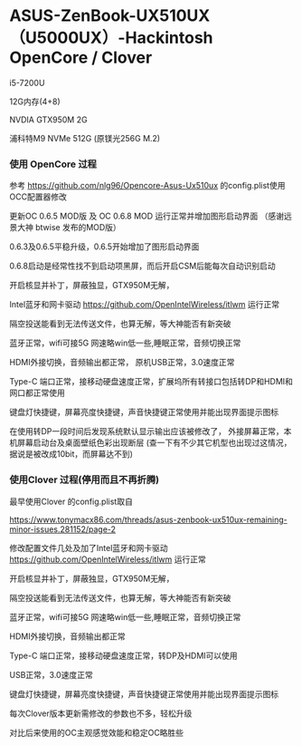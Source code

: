 # ASUS-ZenBook-UX510UX（U5000UX）-Hackintosh OpenCore / Clover

i5-7200U

12G内存(4+8)

NVDIA GTX950M 2G

浦科特M9 NVMe 512G (原镁光256G M.2)


### 使用 OpenCore 过程

参考 https://github.com/nlg96/Opencore-Asus-Ux510ux 的config.plist使用OCC配置器修改

更新OC 0.6.5 MOD版 及 OC 0.6.8 MOD 运行正常并增加图形启动界面 （感谢远景大神 btwise 发布的MOD版）

0.6.3及0.6.5平稳升级，0.6.5开始增加了图形启动界面

0.6.8启动是经常性找不到启动项黑屏，而后开启CSM后能每次自动识别启动

开启核显并补丁，屏蔽独显，GTX950M无解，

Intel蓝牙和网卡驱动 https://github.com/OpenIntelWireless/itlwm 运行正常

隔空投送能看到无法传送文件，也算无解，等大神能否有新突破

蓝牙正常，wifi可接5G 网速略win低一些,睡眠正常，音频切换正常

HDMI外接切换，音频输出都正常， 原机USB正常，3.0速度正常

Type-C 端口正常，接移动硬盘速度正常，扩展坞所有转接口包括转DP和HDMI和网口都正常使用

键盘灯快捷键，屏幕亮度快捷键，声音快捷键正常使用并能出现界面提示图标

在使用转DP一段时间后发现系统默认显示输出应该被修改了，
外接屏幕正常，本机屏幕启动台及桌面壁纸色彩出现断层
(查一下有不少其它机型也出现过这情况，据说是被改成10bit，而屏幕达不到)



### 使用Clover 过程(停用而且不再折腾)

最早使用Clover 的config.plist取自

https://www.tonymacx86.com/threads/asus-zenbook-ux510ux-remaining-minor-issues.281152/page-2 

修改配置文件几处及加了Intel蓝牙和网卡驱动 https://github.com/OpenIntelWireless/itlwm 运行正常

开启核显并补丁，屏蔽独显，GTX950M无解，

隔空投送能看到无法传送文件，也算无解，等大神能否有新突破

蓝牙正常，wifi可接5G 网速略win低一些,睡眠正常，音频切换正常

HDMI外接切换，音频输出都正常

Type-C 端口正常，接移动硬盘速度正常，转DP及HDMI可以使用

USB正常，3.0速度正常

键盘灯快捷键，屏幕亮度快捷键，声音快捷键正常使用并能出现界面提示图标

每次Clover版本更新需修改的参数也不多，轻松升级

对比后来使用的OC主观感觉效能和稳定OC略胜些

